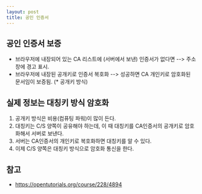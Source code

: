 ```yaml
---
layout: post
title: 공인 인증서
---
```


## 공인 인증서 보증
- 브라우저에 내장되어 있는 CA 리스트에 (서버에서 보낸) 인증서가 없다면 --> 주소창에 경고 표시.
- 브라우저에 내장된 공개키로 인증서 복호화 --> 성공하면 CA 개인키로 암호화된 문서임이 보증됨. (* 공개키 방식)

## 실제 정보는 대칭키 방식 암호화
1. 공개키 방식은 비용(컴퓨팅 파워)이 많이 든다.
2. 대칭키는 C/S 양쪽이 공유해야 하는데, 이 때 대칭키를 CA인증서의 공개키로 암호화해서 서버로 보낸다.
3. 서버는 CA인증서의 개인키로 복호화하면 대칭키를 알 수 있다.
4. 이제 C/S 양쪽은 대칭키 방식으로 암호화 통신을 한다.

## 참고
- https://opentutorials.org/course/228/4894
